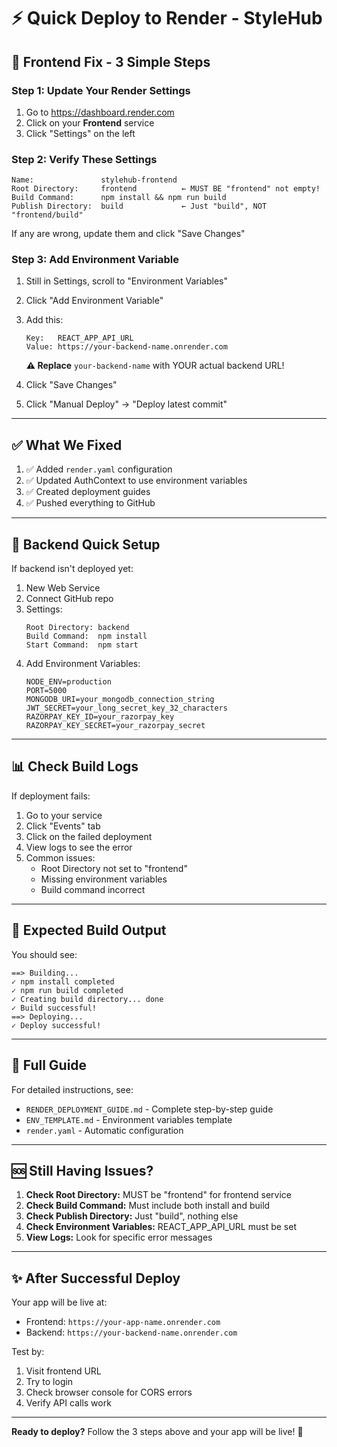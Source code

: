 # ⚡ Quick Deploy to Render - StyleHub

## 🚀 **Frontend Fix - 3 Simple Steps**

### **Step 1: Update Your Render Settings**

1. Go to https://dashboard.render.com
2. Click on your **Frontend** service
3. Click "Settings" on the left

### **Step 2: Verify These Settings**

```
Name:               stylehub-frontend
Root Directory:     frontend          ← MUST BE "frontend" not empty!
Build Command:      npm install && npm run build
Publish Directory:  build             ← Just "build", NOT "frontend/build"
```

If any are wrong, update them and click "Save Changes"

### **Step 3: Add Environment Variable**

1. Still in Settings, scroll to "Environment Variables"
2. Click "Add Environment Variable"
3. Add this:
   ```
   Key:   REACT_APP_API_URL
   Value: https://your-backend-name.onrender.com
   ```
   **⚠️ Replace** `your-backend-name` with YOUR actual backend URL!

4. Click "Save Changes"
5. Click "Manual Deploy" → "Deploy latest commit"

---

## ✅ **What We Fixed**

1. ✅ Added `render.yaml` configuration
2. ✅ Updated AuthContext to use environment variables
3. ✅ Created deployment guides
4. ✅ Pushed everything to GitHub

---

## 🔧 **Backend Quick Setup**

If backend isn't deployed yet:

1. New Web Service
2. Connect GitHub repo
3. Settings:
   ```
   Root Directory: backend
   Build Command:  npm install
   Start Command:  npm start
   ```
4. Add Environment Variables:
   ```
   NODE_ENV=production
   PORT=5000
   MONGODB_URI=your_mongodb_connection_string
   JWT_SECRET=your_long_secret_key_32_characters
   RAZORPAY_KEY_ID=your_razorpay_key
   RAZORPAY_KEY_SECRET=your_razorpay_secret
   ```

---

## 📊 **Check Build Logs**

If deployment fails:

1. Go to your service
2. Click "Events" tab
3. Click on the failed deployment
4. View logs to see the error
5. Common issues:
   - Root Directory not set to "frontend"
   - Missing environment variables
   - Build command incorrect

---

## 🎯 **Expected Build Output**

You should see:
```
==> Building...
✓ npm install completed
✓ npm run build completed
✓ Creating build directory... done
✓ Build successful!
==> Deploying...
✓ Deploy successful!
```

---

## 📝 **Full Guide**

For detailed instructions, see:
- `RENDER_DEPLOYMENT_GUIDE.md` - Complete step-by-step guide
- `ENV_TEMPLATE.md` - Environment variables template
- `render.yaml` - Automatic configuration

---

## 🆘 **Still Having Issues?**

1. **Check Root Directory:** MUST be "frontend" for frontend service
2. **Check Build Command:** Must include both install and build
3. **Check Publish Directory:** Just "build", nothing else
4. **Check Environment Variables:** REACT_APP_API_URL must be set
5. **View Logs:** Look for specific error messages

---

## ✨ **After Successful Deploy**

Your app will be live at:
- Frontend: `https://your-app-name.onrender.com`
- Backend: `https://your-backend-name.onrender.com`

Test by:
1. Visit frontend URL
2. Try to login
3. Check browser console for CORS errors
4. Verify API calls work

---

**Ready to deploy?** Follow the 3 steps above and your app will be live! 🚀

